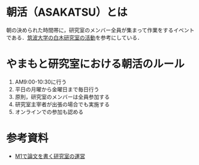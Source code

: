 # 朝活（ASAKATSU）とは
朝の決められた時間帯に，研究室のメンバー全員が集まって作業をするイベントである．[筑波大学の白木研究室の活動]((https://www.sbj.or.jp/wp-content/uploads/file/sbj/9711/9711_career_academia_1.pdf))を参考にしている．

# やまもと研究室における朝活のルール
1. AM9:00-10:30に行う
2. 平日の月曜から金曜日まで毎日行う
3. 原則，研究室のメンバーは全員参加する
4. 研究室主宰者が出張の場合でも実施する
5. オンラインでの参加も認める

# 参考資料
* [M1で論文を書く研究室の運営](https://www.sbj.or.jp/wp-content/uploads/file/sbj/9711/9711_career_academia_1.pdf)
